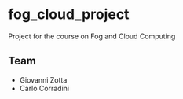 # fog_cloud_project
Project for the course on Fog and Cloud Computing

## Team
- Giovanni Zotta
- Carlo Corradini
